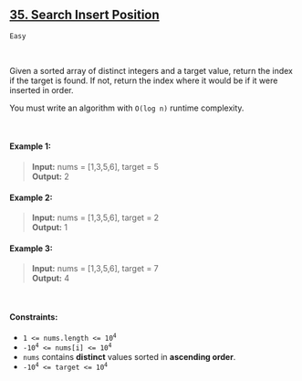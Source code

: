 ## [35. Search Insert Position](https://leetcode.com/problems/search-insert-position/)

<code>Easy</code>

<br>

Given a sorted array of distinct integers and a target value, return the index if the target is found. If not, return the index where it would be if it were inserted in order.

You must write an algorithm with <code>O(log n)</code> runtime complexity.

<br>

#### Example 1:

> __Input:__ nums = [1,3,5,6], target = 5  
> __Output:__ 2  

#### Example 2:

> __Input:__ nums = [1,3,5,6], target = 2  
> __Output:__ 1  

#### Example 3:

> __Input:__ nums = [1,3,5,6], target = 7  
> __Output:__ 4  

<br>

#### Constraints:

- <code>1 <= nums.length <= 10<sup>4</sup></code>
- <code>-10<sup>4</sup> <= nums[i] <= 10<sup>4</sup></code>
- <code>nums</code> contains __distinct__ values sorted in __ascending order__.
- <code>-10<sup>4</sup> <= target <= 10<sup>4</sup></code>
